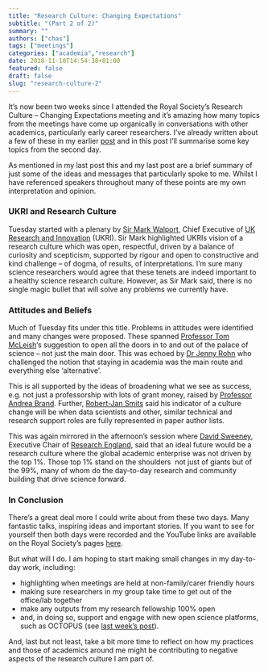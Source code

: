 ```yaml
---
title: "Research Culture: Changing Expectations"
subtitle: "(Part 2 of 2)"
summary: ""
authors: ["chas"]
tags: ["meetings"]
categories: ["academia","research"]
date: 2018-11-10T14:54:38+01:00
featured: false
draft: false
slug: "research-culture-2"
---
```

It&#8217;s now been two weeks since I attended the Royal Society&#8217;s Research Culture &#8211; Changing Expectations meeting and it&#8217;s amazing how many topics from the meetings have come up organically in conversations with other academics, particularly early career researchers. I&#8217;ve already written about a few of these in my earlier [post](https://www.chasnelson.co.uk/2018/11/03/research-culture-changing-expectations/) and in this post I&#8217;ll summarise some key topics from the second day.

As mentioned in my last post this and my last post are a brief summary of just some of the ideas and messages that particularly spoke to me. Whilst I have referenced speakers throughout many of these points are my own interpretation and opinion.

### UKRI and Research Culture

Tuesday started with a plenary by [Sir Mark Walport](https://www.ukri.org/about-us/our-people/chief-executive/), Chief Executive of [UK Research and Innovation](https://www.ukri.org/) (UKRI). Sir Mark highlighted UKRIs vision of a research culture which was open, respectful, driven by a balance of curiosity and scepticism, supported by rigour and open to constructive and kind challenge &#8211; of dogma, of results, of interpretations. I&#8217;m sure many science researchers would agree that these tenets are indeed important to a healthy science research culture. However, as Sir Mark said, there is no single magic bullet that will solve any problems we currently have.

### Attitudes and Beliefs

Much of Tuesday fits under this title. Problems in attitudes were identified and many changes were proposed. These spanned <a href="https://en.wikipedia.org/wiki/Tom_McLeish" target="_blank" rel="noreferrer noopener">Professor Tom McLeish</a>&#8216;s suggestion to open all the doors in to and out of the palace of science &#8211; not just the main door. This was echoed by <a href="https://en.wikipedia.org/wiki/Jennifer_Rohn" target="_blank" rel="noreferrer noopener">Dr Jenny Rohn</a> who challenged the notion that staying in academia was the main route and everything else &#8216;alternative&#8217;.

This is all supported by the ideas of broadening what we see as success, e.g. not just a professorship with lots of grant money, raised by <a href="https://en.wikipedia.org/wiki/Andrea_Brand" target="_blank" rel="noreferrer noopener">Professor Andrea Brand</a>. Further, <a href="https://erc.europa.eu/erc_member/robert-jan-smits" target="_blank" rel="noreferrer noopener">Robert-Jan Smits</a> said his indicator of a culture change will be when data scientists and other, similar technical and research support roles are fully represented in paper author lists.

This was again mirrored in the afternoon&#8217;s session where <a href="https://re.ukri.org/about-us/our-people/david-sweeney/" target="_blank" rel="noreferrer noopener">David Sweeney</a>, Executive Chair of <a href="https://re.ukri.org/" target="_blank" rel="noreferrer noopener">Research England</a>, said that an ideal future would be a research culture where the global academic enterprise was not driven by the top 1%. Those top 1% stand on the shoulders  not just of giants but of the 99%, many of whom do the day-to-day research and community building that drive science forward.

### In Conclusion

There&#8217;s a great deal more I could write about from these two days. Many fantastic talks, inspiring ideas and important stories. If you want to see for yourself then both days were recorded and the YouTube links are available on the Royal Society&#8217;s pages <a href="https://royalsociety.org/science-events-and-lectures/2018/10/research-culture-conference/" target="_blank" rel="noreferrer noopener">here</a>.

But what will I do. I am hoping to start making small changes in my day-to-day work, including:

  * highlighting when meetings are held at non-family/carer friendly hours
  * making sure researchers in my group take time to get out of the office/lab together
  * make any outputs from my research fellowship 100% open
  * and, in doing so, support and engage with new open science platforms, such as OCTOPUS (see [last week&#8217;s post](https://www.chasnelson.co.uk/2018/11/03/research-culture-changing-expectations/)).

And, last but not least, take a bit more time to reflect on how my practices and those of academics around me might be contributing to negative aspects of the research culture I am part of.
